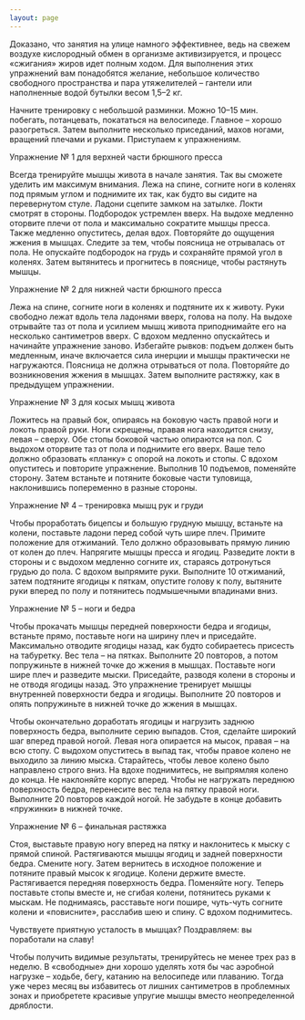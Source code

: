 ```yaml
---
layout: page
---
```

Доказано, что занятия на улице намного эффективнее, ведь на свежем воздухе кислородный обмен в организме активизируется, и процесс «сжигания» жиров идет полным ходом. Для выполнения этих упражнений вам понадобятся желание, небольшое количество свободного пространства и пара утяжелителей – гантели или наполненные водой бутылки весом 1,5–2 кг.


Начните тренировку с небольшой разминки. Можно 10–15 мин. побегать, потанцевать, покататься на велосипеде. Главное – хорошо разогреться. Затем выполните несколько приседаний, махов ногами, вращений плечами и руками. Приступаем к упражнениям.

Упражнение № 1 для верхней части брюшного пресса

Всегда тренируйте мышцы живота в начале занятия. Так вы сможете уделить им максимум внимания. Лежа на спине, согните ноги в коленях под прямым углом и поднимите их так, как будто вы сидите на перевернутом стуле. Ладони сцепите замком на затылке. Локти смотрят в стороны. Подбородок устремлен вверх. На выдохе медленно оторвите плечи от пола и максимально сократите мышцы пресса. Также медленно опуститесь, делая вдох. Повторяйте до ощущения жжения в мышцах. Следите за тем, чтобы поясница не отрывалась от пола. Не опускайте подбородок на грудь и сохраняйте прямой угол в коленях. Затем вытянитесь и прогнитесь в пояснице, чтобы растянуть мышцы.

Упражнение № 2 для нижней части брюшного пресса

Лежа на спине, согните ноги в коленях и подтяните их к животу. Руки свободно лежат вдоль тела ладонями вверх, голова на полу. На выдохе отрывайте таз от пола и усилием мышц живота приподнимайте его на несколько сантиметров вверх. С вдохом медленно опускайтесь и начинайте упражнение заново. Избегайте рывков: подъем должен быть медленным, иначе включается сила инерции и мышцы практически не нагружаются. Поясница не должна отрываться от пола. Повторяйте до возникновения жжения в мышцах. Затем выполните растяжку, как в предыдущем упражнении.

Упражнение № 3 для косых мышц живота

Ложитесь на правый бок, опираясь на боковую часть правой ноги и локоть правой руки. Ноги скрещены, правая нога находится снизу, левая – сверху. Обе стопы боковой частью опираются на пол. С выдохом оторвите таз от пола и поднимите его вверх. Ваше тело должно образовать «планку» с опорой на локоть и стопы. С вдохом опуститесь и повторите упражнение. Выполнив 10 подъемов, поменяйте сторону. Затем встаньте и потяните боковые части туловища, наклонившись попеременно в разные стороны.
 
Упражнение № 4 – тренировка мышц рук и груди

Чтобы проработать бицепсы и большую грудную мышцу, встаньте на колени, поставьте ладони перед собой чуть шире плеч. Примите положение для отжиманий. Тело должно образовывать прямую линию от колен до плеч. Напрягите мышцы пресса и ягодиц. Разведите локти в стороны и с выдохом медленно согните их, стараясь дотронуться грудью до пола. С вдохом выпрямите руки. Выполните 10 отжиманий, затем подтяните ягодицы к пяткам, опустите голову к полу, вытяните руки вперед по полу и потянитесь подмышечными впадинами вниз.

Упражнение № 5 – ноги и бедра

Чтобы прокачать мышцы передней поверхности бедра и ягодицы, встаньте прямо, поставьте ноги на ширину плеч и приседайте. Максимально отводите ягодицы назад, как будто собираетесь присесть на табуретку. Вес тела – на пятках. Выполните 20 повторов, а потом попружиньте в нижней точке до жжения в мышцах. Поставьте ноги шире плеч и разведите мыски. Приседайте, разводя колени в стороны и не отводя ягодицы назад. Это упражнение тренирует мышцы внутренней поверхности бедра и ягодицы. Выполните 20 повторов и опять попружиньте в нижней точке до жжения в мышцах.

Чтобы окончательно доработать ягодицы и нагрузить заднюю поверхность бедра, выполните серию выпадов. Стоя, сделайте широкий шаг вперед правой ногой. Левая нога опирается на мысок, правая – на всю стопу. С выдохом опуститесь в выпад так, чтобы правое колено не выходило за линию мыска. Старайтесь, чтобы левое колено было направлено строго вниз. На вдохе поднимитесь, не выпрямляя колено до конца. Не наклоняйте корпус вперед. Чтобы не нагружать переднюю поверхность бедра, перенесите вес тела на пятку правой ноги. Выполните 20 повторов каждой ногой. Не забудьте в конце добавить «пружинки» в нижней точке.

Упражнение № 6 – финальная растяжка

Стоя, выставьте правую ногу вперед на пятку и наклонитесь к мыску с прямой спиной. Растягиваются мышцы ягодиц и задней поверхности бедра. Смените ногу. Затем вернитесь в исходное положение и потяните правый мысок к ягодице. Колени держите вместе. Растягивается передняя поверхность бедра. Поменяйте ногу. Теперь поставьте стопы вместе и, не сгибая колени, потянитесь руками к мыскам. Не поднимаясь, расставьте ноги пошире, чуть-чуть согните колени и «повисните», расслабив шею и спину. С вдохом поднимитесь.

Чувствуете приятную усталость в мышцах? Поздравляем: вы поработали на славу!

Чтобы получить видимые результаты, тренируйтесь не менее трех раз в неделю. В «свободные» дни хорошо уделять хотя бы час аэробной нагрузке – ходьбе, бегу, катанию на велосипеде или плаванию. Тогда уже через месяц вы избавитесь от лишних сантиметров в проблемных зонах и приобретете красивые упругие мышцы вместо неопределенной дряблости. 